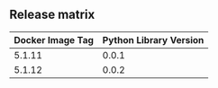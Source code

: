 ## Release matrix

| Docker Image Tag | Python Library Version |
|-----------------|------------------------|
| 5.1.11 | 0.0.1 |
| 5.1.12 | 0.0.2 |